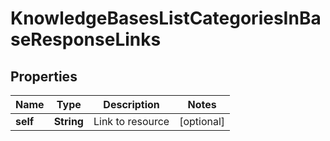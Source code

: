 

# KnowledgeBasesListCategoriesInBaseResponseLinks


## Properties

| Name | Type | Description | Notes |
|------------ | ------------- | ------------- | -------------|
|**self** | **String** | Link to resource |  [optional] |



